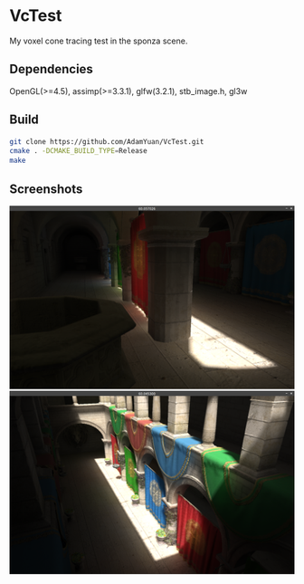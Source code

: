 # VcTest
My voxel cone tracing test in the sponza scene.
## Dependencies
OpenGL(>=4.5), assimp(>=3.3.1), glfw(3.2.1), stb_image.h, gl3w
## Build
```bash
git clone https://github.com/AdamYuan/VcTest.git
cmake . -DCMAKE_BUILD_TYPE=Release
make
```
## Screenshots
![alt text](https://raw.githubusercontent.com/AdamYuan/VcTest/master/screenshots/1.png)
![alt text](https://raw.githubusercontent.com/AdamYuan/VcTest/master/screenshots/2.png)
